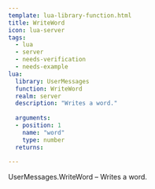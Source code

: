 ```yaml
---
template: lua-library-function.html
title: WriteWord
icon: lua-server
tags:
  - lua
  - server
  - needs-verification
  - needs-example
lua:
  library: UserMessages
  function: WriteWord
  realm: server
  description: "Writes a word."
  
  arguments:
  - position: 1
    name: "word"
    type: number
  returns:
    
---
```


<div class="lua__search__keywords">
UserMessages.WriteWord &#x2013; Writes a word.
</div>
